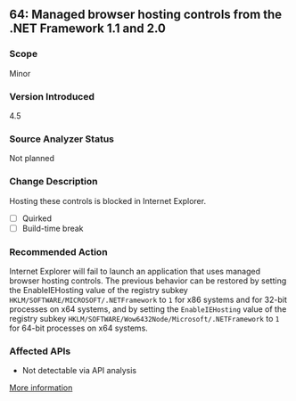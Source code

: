 ## 64: Managed browser hosting controls from the .NET Framework 1.1 and 2.0

### Scope
Minor

### Version Introduced
4.5

### Source Analyzer Status
Not planned

### Change Description
Hosting these controls is blocked in Internet Explorer. 

- [ ] Quirked
- [ ] Build-time break

### Recommended Action
Internet Explorer will fail to launch an application that uses managed browser hosting controls. The previous behavior can be restored by setting the EnableIEHosting value of the registry subkey `HKLM/SOFTWARE/MICROSOFT/.NETFramework` to `1` for x86 systems and for 32-bit processes on x64 systems, and by setting the `EnableIEHosting` value of the registry subkey `HKLM/SOFTWARE/Wow6432Node/Microsoft/.NETFramework` to `1` for 64-bit processes on x64 systems.

### Affected APIs
* Not detectable via API analysis

[More information](https://msdn.microsoft.com/en-us/library/hh367887(v=vs.110).aspx#web)
